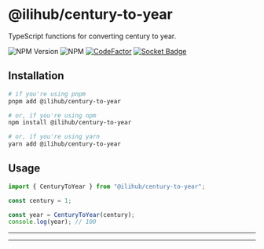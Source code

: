 # @ilihub/century-to-year

TypeScript functions for converting century to year.

![NPM Version](https://img.shields.io/npm/v/%40ilihub%2Fcentury-to-year?color=33cd56&logo=npm)
![NPM](https://img.shields.io/npm/l/%40ilihub%2Fcentury-to-year)
[![CodeFactor](https://www.codefactor.io/repository/github/ilihub/npm/badge)](https://www.codefactor.io/repository/github/ilihub/npm)
[![Socket Badge](https://socket.dev/api/badge/npm/package/@ilihub/century-to-year)](https://socket.dev/npm/package/@ilihub/century-to-year)

## Installation

```bash
# if you're using pnpm
pnpm add @ilihub/century-to-year

# or, if you're using npm
npm install @ilihub/century-to-year

# or, if you're using yarn
yarn add @ilihub/century-to-year
```

## Usage

```javascript
import { CenturyToYear } from "@ilihub/century-to-year";

const century = 1;

const year = CenturyToYear(century);
console.log(year); // 100
```

---

<!-- sponsors_and_backers_section_start -->

<!-- sponsors_and_backers_section_end -->

---
